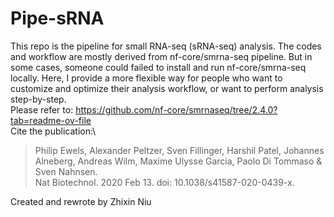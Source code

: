 # Pipe-sRNA

This repo is the pipeline for small RNA-seq (sRNA-seq) analysis. The codes and workflow are mostly derived from nf-core/smrna-seq pipeline. But in some cases, someone could failed to install and run nf-core/smrna-seq locally. Here, I provide a more flexible way for people who want to customize and optimize their analysis workflow, or want to perform analysis step-by-step.\
Please refer to: <https://github.com/nf-core/smrnaseq/tree/2.4.0?tab=readme-ov-file>  
Cite the publication:\
> Philip Ewels, Alexander Peltzer, Sven Fillinger, Harshil Patel, Johannes Alneberg, Andreas Wilm, Maxime Ulysse Garcia, Paolo Di Tommaso & Sven Nahnsen.\
> Nat Biotechnol. 2020 Feb 13. doi: 10.1038/s41587-020-0439-x. 

Created and rewrote by Zhixin Niu
